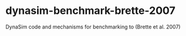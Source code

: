 # dynasim-benchmark-brette-2007
DynaSim code and mechanisms for benchmarking to (Brette et al. 2007)
